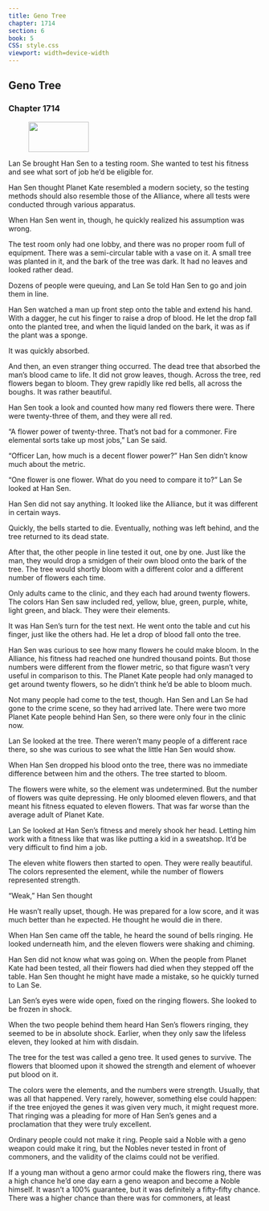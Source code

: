 ```yaml
---
title: Geno Tree
chapter: 1714
section: 6
book: 5
CSS: style.css
viewport: width=device-width
---
```


## Geno Tree

### Chapter 1714

<figure>
	<img src="../Images/gem.gif" alt="" id="gem" width="120" height="60" />
</figure>

Lan Se brought Han Sen to a testing room. She wanted to test his fitness and see what sort of job he’d be eligible for.

Han Sen thought Planet Kate resembled a modern society, so the testing methods should also resemble those of the Alliance, where all tests were conducted through various apparatus.

When Han Sen went in, though, he quickly realized his assumption was wrong.

The test room only had one lobby, and there was no proper room full of equipment. There was a semi-circular table with a vase on it. A small tree was planted in it, and the bark of the tree was dark. It had no leaves and looked rather dead.

Dozens of people were queuing, and Lan Se told Han Sen to go and join them in line.

Han Sen watched a man up front step onto the table and extend his hand. With a dagger, he cut his finger to raise a drop of blood. He let the drop fall onto the planted tree, and when the liquid landed on the bark, it was as if the plant was a sponge.

It was quickly absorbed.

And then, an even stranger thing occurred. The dead tree that absorbed the man’s blood came to life. It did not grow leaves, though. Across the tree, red flowers began to bloom. They grew rapidly like red bells, all across the boughs. It was rather beautiful.

Han Sen took a look and counted how many red flowers there were. There were twenty-three of them, and they were all red.

“A flower power of twenty-three. That’s not bad for a commoner. Fire elemental sorts take up most jobs,” Lan Se said.

“Officer Lan, how much is a decent flower power?” Han Sen didn’t know much about the metric.

“One flower is one flower. What do you need to compare it to?” Lan Se looked at Han Sen.

Han Sen did not say anything. It looked like the Alliance, but it was different in certain ways.

Quickly, the bells started to die. Eventually, nothing was left behind, and the tree returned to its dead state.

After that, the other people in line tested it out, one by one. Just like the man, they would drop a smidgen of their own blood onto the bark of the tree. The tree would shortly bloom with a different color and a different number of flowers each time.

Only adults came to the clinic, and they each had around twenty flowers. The colors Han Sen saw included red, yellow, blue, green, purple, white, light green, and black. They were their elements.

It was Han Sen’s turn for the test next. He went onto the table and cut his finger, just like the others had. He let a drop of blood fall onto the tree.

Han Sen was curious to see how many flowers he could make bloom. In the Alliance, his fitness had reached one hundred thousand points. But those numbers were different from the flower metric, so that figure wasn’t very useful in comparison to this. The Planet Kate people had only managed to get around twenty flowers, so he didn’t think he’d be able to bloom much.

Not many people had come to the test, though. Han Sen and Lan Se had gone to the crime scene, so they had arrived late. There were two more Planet Kate people behind Han Sen, so there were only four in the clinic now.

Lan Se looked at the tree. There weren’t many people of a different race there, so she was curious to see what the little Han Sen would show.

When Han Sen dropped his blood onto the tree, there was no immediate difference between him and the others. The tree started to bloom.

The flowers were white, so the element was undetermined. But the number of flowers was quite depressing. He only bloomed eleven flowers, and that meant his fitness equated to eleven flowers. That was far worse than the average adult of Planet Kate.

Lan Se looked at Han Sen’s fitness and merely shook her head. Letting him work with a fitness like that was like putting a kid in a sweatshop. It’d be very difficult to find him a job.

The eleven white flowers then started to open. They were really beautiful. The colors represented the element, while the number of flowers represented strength.

“Weak,” Han Sen thought

He wasn’t really upset, though. He was prepared for a low score, and it was much better than he expected. He thought he would die in there.

When Han Sen came off the table, he heard the sound of bells ringing. He looked underneath him, and the eleven flowers were shaking and chiming.

Han Sen did not know what was going on. When the people from Planet Kate had been tested, all their flowers had died when they stepped off the table. Han Sen thought he might have made a mistake, so he quickly turned to Lan Se.

Lan Sen’s eyes were wide open, fixed on the ringing flowers. She looked to be frozen in shock.

When the two people behind them heard Han Sen’s flowers ringing, they seemed to be in absolute shock. Earlier, when they only saw the lifeless eleven, they looked at him with disdain.

The tree for the test was called a geno tree. It used genes to survive. The flowers that bloomed upon it showed the strength and element of whoever put blood on it.

The colors were the elements, and the numbers were strength. Usually, that was all that happened. Very rarely, however, something else could happen: if the tree enjoyed the genes it was given very much, it might request more. That ringing was a pleading for more of Han Sen’s genes and a proclamation that they were truly excellent.

Ordinary people could not make it ring. People said a Noble with a geno weapon could make it ring, but the Nobles never tested in front of commoners, and the validity of the claims could not be verified.

If a young man without a geno armor could make the flowers ring, there was a high chance he’d one day earn a geno weapon and become a Noble himself. It wasn’t a 100% guarantee, but it was definitely a fifty-fifty chance. There was a higher chance than there was for commoners, at least